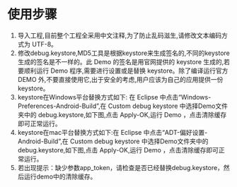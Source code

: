 # 使用步骤
1. 导入工程,目前整个工程全采用中文注释,为了防止乱码滋生,请修改文本编码方式为 UTF-8。
2. 修改debug.keystore,MD5工具是根据keystore来生成签名的,不同的keystore 生成的签名是不一样的。此 Demo 的签名是用官网提供的 keystore 生成的,若要顺利运行 Demo 程序,需要进行设置或是替换 keystore。除了编译运行官方 DEMO 外,不要直接使用它,出于安全的考虑,用户应该为自己的应用提供一份keystore。
3. keystore在Windows平台替换方式如下: 在 Eclipse 中点击“Windows-Preferences-Android-Build”,在 Custom debug keystore 中选择Demo文件夹中的 debug.keystore,如下图,点击 Apply-OK,运行 Demo ，点击清除缓存即可正常运行。
4. keystore在mac平台替换方式如下:在 Eclipse 中点击“ADT-偏好设置-Android-Build”,在 Custom debug keystore 中选择Demo文件夹中的debug.keystore,如下图,点击 Apply-OK,运行 Demo ，点击清除缓存即可正常运行。
5. 若出现提示：缺少参数app_token，请检查是否已经替换debug.keystore，然后运行demo中的清除缓存。